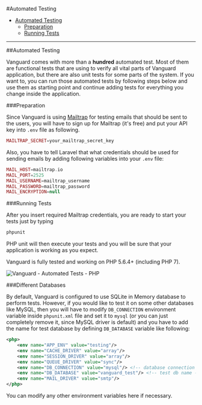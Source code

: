 #Automated Testing

* [Automated Testing](#automated-testing)
	* [Preparation](#preparation)
	* [Running Tests](#running-tests)

---

<a name="automated-testing"></a>
##Automated Testing

Vanguard comes with more than a **hundred** automated test. Most of them are functional tests that are using to verify all vital parts of Vanguard application, but there are also unit tests for some parts of the system. If you want to, you can run those automated tests by following steps below and use them as starting point and continue adding tests for everything you change inside the application.

<a name="preparation"></a>
###Preparation

Since Vanguard is using [Mailtrap](https://mailtrap.io/) for testing emails that should be sent to the users, you will have to sign up for Mailtrap (it's free) and put your API key into `.env` file as following.

```php
MAILTRAP_SECRET=your_mailtrap_secret_key
```

Also, you have to tell Laravel that what credentials should be used for sending emails by adding following variables into your `.env` file:

```php
MAIL_HOST=mailtrap.io
MAIL_PORT=2525
MAIL_USERNAME=mailtrap_username
MAIL_PASSWORD=mailtrap_password
MAIL_ENCRYPTION=null
```

<a name="running-tests"></a>
###Running Tests

After you insert required Mailtrap credentials, you are ready to start your tests just by typing 

```php
phpunit
```

PHP unit will then execute your tests and you will be sure that your application is working as you expect.

Vanguard is fully tested and working on PHP 5.6.4+ (including PHP 7).

![Vanguard - Automated Tests - PHP](assets/img/testing-php.png)

###Different Databases

By default, Vanguard is configured to use SQLite in Memory database to perform tests. However, if you would like to test it on some other databases like MySQL, 
then you will have to modify `DB_CONNECTION` environment variable inside `phpunit.xml` file and set it to `mysql` (or you can just completely remove it, since MySQL driver is default)
and you have to add the name for test database by defining `DB_DATABASE` variable like following:

```xml
<php>
    <env name="APP_ENV" value="testing"/>
    <env name="CACHE_DRIVER" value="array"/>
    <env name="SESSION_DRIVER" value="array"/>
    <env name="QUEUE_DRIVER" value="sync"/>
    <env name="DB_CONNECTION" value="mysql"/> <!-- database connection -->
    <env name="DB_DATABASE" value="vanguard_test"/> <!-- test db name -->
    <env name="MAIL_DRIVER" value="smtp"/>
</php>
```

You can modify any other environment variables here if necessary.